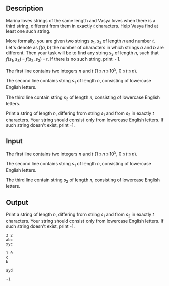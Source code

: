 ## Description

<div><p>Marina loves strings of the same length and Vasya loves when there is a third string, different from them in exactly <span class="tex-span"><i>t</i></span> characters. Help Vasya find at least one such string.</p><p>More formally, you are given two strings <span class="tex-span"><i>s</i><sub class="lower-index">1</sub></span>, <span class="tex-span"><i>s</i><sub class="lower-index">2</sub></span> of length <span class="tex-span"><i>n</i></span> and number <span class="tex-span"><i>t</i></span>. Let's denote as <span class="tex-span"><i>f</i>(<i>a</i>, <i>b</i>)</span> the number of characters in which strings <span class="tex-span"><i>a</i></span> and <span class="tex-span"><i>b</i></span> are different. Then your task will be to find any string <span class="tex-span"><i>s</i><sub class="lower-index">3</sub></span> of length <span class="tex-span"><i>n</i></span>, such that <span class="tex-span"><i>f</i>(<i>s</i><sub class="lower-index">1</sub>, <i>s</i><sub class="lower-index">3</sub>) = <i>f</i>(<i>s</i><sub class="lower-index">2</sub>, <i>s</i><sub class="lower-index">3</sub>) = <i>t</i></span>. If there is no such string, print <span class="tex-span"> - 1</span>.</p></div><div class="input-specification"><p>The first line contains two integers <span class="tex-span"><i>n</i></span> and <span class="tex-span"><i>t</i></span> (<span class="tex-span">1 ≤ <i>n</i> ≤ 10<sup class="upper-index">5</sup></span>, <span class="tex-span">0 ≤ <i>t</i> ≤ <i>n</i></span>).</p><p>The second line contains string <span class="tex-span"><i>s</i><sub class="lower-index">1</sub></span> of length <span class="tex-span"><i>n</i></span>, consisting of lowercase English letters.</p><p>The third line contain string <span class="tex-span"><i>s</i><sub class="lower-index">2</sub></span> of length <span class="tex-span"><i>n</i></span>, consisting of lowercase English letters.</p></div><div class="output-specification"><p>Print a string of length <span class="tex-span"><i>n</i></span>, differing from string <span class="tex-span"><i>s</i><sub class="lower-index">1</sub></span> and from <span class="tex-span"><i>s</i><sub class="lower-index">2</sub></span> in exactly <span class="tex-span"><i>t</i></span> characters. Your string should consist only from lowercase English letters. If such string doesn't exist, print -1.</p></div>

## Input

<p>The first line contains two integers <span class="tex-span"><i>n</i></span> and <span class="tex-span"><i>t</i></span> (<span class="tex-span">1 ≤ <i>n</i> ≤ 10<sup class="upper-index">5</sup></span>, <span class="tex-span">0 ≤ <i>t</i> ≤ <i>n</i></span>).</p><p>The second line contains string <span class="tex-span"><i>s</i><sub class="lower-index">1</sub></span> of length <span class="tex-span"><i>n</i></span>, consisting of lowercase English letters.</p><p>The third line contain string <span class="tex-span"><i>s</i><sub class="lower-index">2</sub></span> of length <span class="tex-span"><i>n</i></span>, consisting of lowercase English letters.</p>

## Output

<p>Print a string of length <span class="tex-span"><i>n</i></span>, differing from string <span class="tex-span"><i>s</i><sub class="lower-index">1</sub></span> and from <span class="tex-span"><i>s</i><sub class="lower-index">2</sub></span> in exactly <span class="tex-span"><i>t</i></span> characters. Your string should consist only from lowercase English letters. If such string doesn't exist, print -1.</p>





```input1
3 2
abc
xyc

```




```input2
1 0
c
b

```




```output1
ayd
```




```output2
-1

```


